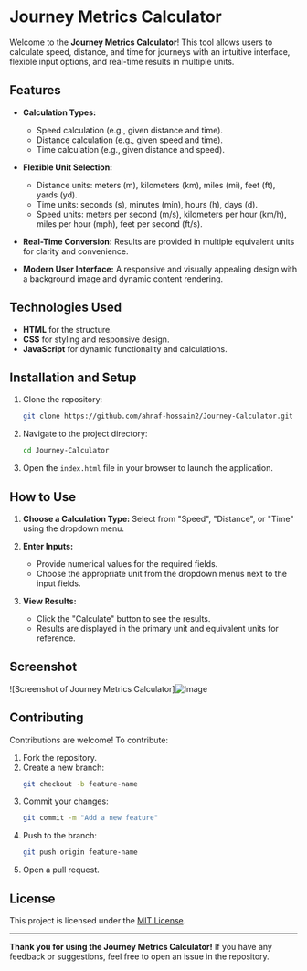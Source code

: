 # Journey Metrics Calculator

Welcome to the **Journey Metrics Calculator**! This tool allows users to calculate speed, distance, and time for journeys with an intuitive interface, flexible input options, and real-time results in multiple units.

## Features

- **Calculation Types:**
  - Speed calculation (e.g., given distance and time).
  - Distance calculation (e.g., given speed and time).
  - Time calculation (e.g., given distance and speed).

- **Flexible Unit Selection:**
  - Distance units: meters (m), kilometers (km), miles (mi), feet (ft), yards (yd).
  - Time units: seconds (s), minutes (min), hours (h), days (d).
  - Speed units: meters per second (m/s), kilometers per hour (km/h), miles per hour (mph), feet per second (ft/s).

- **Real-Time Conversion:** Results are provided in multiple equivalent units for clarity and convenience.

- **Modern User Interface:** A responsive and visually appealing design with a background image and dynamic content rendering.

## Technologies Used

- **HTML** for the structure.
- **CSS** for styling and responsive design.
- **JavaScript** for dynamic functionality and calculations.

## Installation and Setup

1. Clone the repository:
   ```bash
   git clone https://github.com/ahnaf-hossain2/Journey-Calculator.git
   ```

2. Navigate to the project directory:
   ```bash
   cd Journey-Calculator
   ```

3. Open the `index.html` file in your browser to launch the application.

## How to Use

1. **Choose a Calculation Type:**
   Select from "Speed", "Distance", or "Time" using the dropdown menu.

2. **Enter Inputs:**
   - Provide numerical values for the required fields.
   - Choose the appropriate unit from the dropdown menus next to the input fields.

3. **View Results:**
   - Click the "Calculate" button to see the results.
   - Results are displayed in the primary unit and equivalent units for reference.

## Screenshot

![Screenshot of Journey Metrics Calculator]![Image](https://github.com/user-attachments/assets/4c002119-9964-4154-ad35-03d8eb0df2e7)

## Contributing

Contributions are welcome! To contribute:

1. Fork the repository.
2. Create a new branch:
   ```bash
   git checkout -b feature-name
   ```
3. Commit your changes:
   ```bash
   git commit -m "Add a new feature"
   ```
4. Push to the branch:
   ```bash
   git push origin feature-name
   ```
5. Open a pull request.

## License

This project is licensed under the [MIT License](LICENSE).

---

**Thank you for using the Journey Metrics Calculator!** If you have any feedback or suggestions, feel free to open an issue in the repository.
